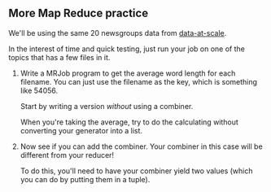 ## More Map Reduce practice

We'll be using the same 20 newsgroups data from [data-at-scale](https://github.com/zipfian/data-at-scale/blob/master/individual.md).

In the interest of time and quick testing, just run your job on one of the topics that has a few files in it.

1. Write a MRJob program to get the average word length for each filename. You can just use the filename as the key, which is something like 54056.

    Start by writing a version *without* using a combiner.

    When you're taking the average, try to do the calculating without converting your generator into a list.

2. Now see if you can add the combiner. Your combiner in this case will be different from your reducer!

    To do this, you'll need to have your combiner yield two values (which you can do by putting them in a tuple).
